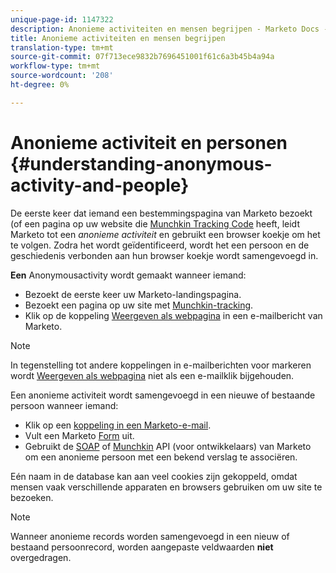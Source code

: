 ```yaml
---
unique-page-id: 1147322
description: Anonieme activiteiten en mensen begrijpen - Marketo Docs - Productdocumentatie
title: Anonieme activiteiten en mensen begrijpen
translation-type: tm+mt
source-git-commit: 07f713ece9832b7696451001f61c6a3b45b4a94a
workflow-type: tm+mt
source-wordcount: '208'
ht-degree: 0%

---
```



# Anonieme activiteit en personen {#understanding-anonymous-activity-and-people}

De eerste keer dat iemand een bestemmingspagina van Marketo bezoekt (of een pagina op uw website die [Munchkin Tracking Code](/help/marketo/product-docs/administration/additional-integrations/add-munchkin-tracking-code-to-your-website.md) heeft, leidt Marketo tot een _anonieme activiteit_ en gebruikt een browser koekje om het te volgen. Zodra het wordt geïdentificeerd, wordt het een persoon en de geschiedenis verbonden aan hun browser koekje wordt samengevoegd in.

**Een** Anonymousactivity wordt gemaakt wanneer iemand:

* Bezoekt de eerste keer uw Marketo-landingspagina.
* Bezoekt een pagina op uw site met [Munchkin-tracking](/help/marketo/product-docs/administration/additional-integrations/add-munchkin-tracking-code-to-your-website.md).
* Klik op de koppeling [Weergeven als webpagina](/help/marketo/product-docs/email-marketing/general/functions-in-the-editor/add-a-view-as-web-page-link-to-an-email.md) in een e-mailbericht van Marketo.

>[!NOTE]
>
>In tegenstelling tot andere koppelingen in e-mailberichten voor markeren wordt [Weergeven als webpagina](/help/marketo/product-docs/email-marketing/general/functions-in-the-editor/add-a-view-as-web-page-link-to-an-email.md) niet als een e-mailklik bijgehouden.

Een anonieme activiteit wordt samengevoegd in een nieuwe of bestaande persoon wanneer iemand:

* Klik op een [koppeling in een Marketo-e-mail](/help/marketo/product-docs/email-marketing/general/using-tokens/add-a-system-token-as-a-link-in-an-email.md).
* Vult een Marketo [Form](/help/marketo/product-docs/demand-generation/forms/form-actions/embed-a-form-on-your-website.md) uit.
* Gebruikt de [SOAP](/help/marketo/product-docs/administration/additional-integrations/configuring-your-soap-api-settings.md) of [Munchkin](/help/marketo/product-docs/administration/additional-integrations/add-munchkin-tracking-code-to-your-website.md) API (voor ontwikkelaars) van Marketo om een anonieme persoon met een bekend verslag te associëren.

Eén naam in de database kan aan veel cookies zijn gekoppeld, omdat mensen vaak verschillende apparaten en browsers gebruiken om uw site te bezoeken.

>[!NOTE]
>
>Wanneer anonieme records worden samengevoegd in een nieuw of bestaand persoonrecord, worden aangepaste veldwaarden **niet** overgedragen.

